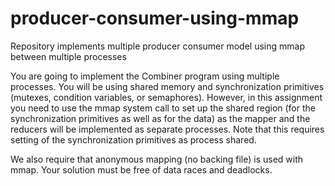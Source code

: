 # producer-consumer-using-mmap
Repository implements multiple producer consumer model using mmap between multiple processes

You are going to implement the Combiner program using multiple processes. You will be using shared memory and synchronization primitives (mutexes, condition variables, or semaphores). However, in this assignment you need
to use the mmap system call to set up the shared region (for the synchronization primitives as well as for the data) as the mapper and the reducers will be implemented as separate processes. Note
that this requires setting of the synchronization primitives as process shared. 

We also require that anonymous mapping (no backing file) is used with mmap. Your solution must be free of data races and deadlocks.
